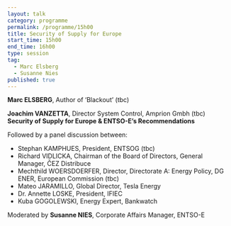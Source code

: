 ```yaml
---
layout: talk
category: programme
permalink: /programme/15h00
title: Security of Supply for Europe
start_time: 15h00
end_time: 16h00
type: session
tag: 
  - Marc Elsberg
  - Susanne Nies
published: true
---
```




__Marc ELSBERG__, Author of ‘Blackout’ (tbc)

__Joachim VANZETTA__, Director System Control, Amprion Gmbh (tbc)<br>
__Security of Supply for Europe & ENTSO-E’s Recommendations__

Followed by a panel discussion between:

- Stephan KAMPHUES, President, ENTSOG (tbc)
- Richard VIDLICKA, Chairman of the Board of Directors, General Manager, ČEZ Distribuce
- Mechthild WOERSDOERFER, Director, Directorate A: Energy Policy, DG ENER, European Commission (tbc)
- Mateo JARAMILLO, Global Director, Tesla Energy
- Dr. Annette LOSKE, President, IFIEC
- Kuba GOGOLEWSKI, Energy Expert, Bankwatch

Moderated by __Susanne NIES__, Corporate Affairs Manager, ENTSO-E

